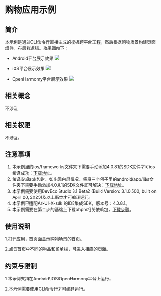# 购物应用示例
## 简介
本示例是通过CLI命令行直接生成的模板跨平台工程，然后根据购物场景构建页面组件、布局和逻辑。效果图如下：

* Android平台展示效果
![](./screenshots/devices/android_main.jpg)

* iOS平台展示效果
![](./screenshots/devices/ios_main.png)

* OpenHarmomy平台展示效果
![](./screenshots/devices/oh_main.png)
## 相关概念

不涉及

## 相关权限

不涉及。

## 注意事项
1.  本示例里的ios/frameworks文件夹下需要手动添加4.0.8.1的SDK文件才可ios编译成功：[下载地址](http://download.ci.openharmony.cn/version/Master_Version/ArkUI-X/20230607052316/arkui_x_darwin_sdk.tar.gz )。
2.  编译安卓apk包时，如出现白屏情况，需将三个例子里的android/app/libs文件夹下需要手动添加4.0.8.1的SDK文件即可解决：[下载地址](http://download.ci.openharmony.cn/version/Master_Version/ArkUI-X/20230607_022130/version-Master_Version-ArkUI-X-20230607_022130-arkui_x_windows_linux_sdk.tar.gz )。
3.  本示例需要使用DevEco Studio 3.1 Beta2 (Build Version: 3.1.0.500, built on April 28, 2023)及以上版本才可编译运行。
4.  本示例已适配ArkUI-X-sdk 的IDE集成SDK，版本号：4.0.8.1。
5.  本示例需要在第二步的基础上下载ohpm相关依赖包，[下载步骤](https://gitee.com/arkui-x/docs/blob/master/zh-cn/application-dev/quick-start/start-with-ace-tools.md#%E5%AE%89%E8%A3%85ohpm%E5%91%BD%E4%BB%A4 )。

## 使用说明

1.打开应用，首页面显示购物场景的首页。

2.点击首页中不同的物品和菜单栏，可进入相应的页面。

## 约束与限制

1.本示例支持在Android\iOS\OpenHarmony平台上运行。

2.本示例需要使用CLI命令行才可编译运行。